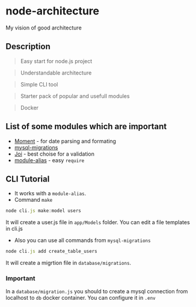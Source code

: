 # node-architecture
 My vision of good architecture

## Description
 > Easy start for node.js project
 
 > Understandable architecture
 
 > Simple CLI tool
 
 > Starter pack of popular and usefull modules
 
 > Docker
 
## List of some modules which are important
 - <a href="https://www.npmjs.com/package/moment">Moment</a> - for date parsing and formating
 - <a href="https://www.npmjs.com/package/mysql-migrations">mysql-migrations</a>
 - <a href="https://github.com/hapijs/joi">Joi</a> - best choise for a validation
 - <a href="https://www.npmjs.com/package/module-alias">module-alias</a> - easy `require`
## CLI Tutorial
 - It works with a `module-alias`.
 - Command `make`
 ```javascript
 node cli.js make:model users
```
 It will create a user.js file in `app/Models` folder. You can edit a file templates in cli.js
 
 - Also you can use all commands from `mysql-migrations`
 ```javascript
 node cli.js add create_table_users
```
It will create a migrtion file in `database/migrations`.
### Important
In a `database/migration.js` you should to create a mysql connection from localhost to `db`  docker container.
You can configure it in `.env`
